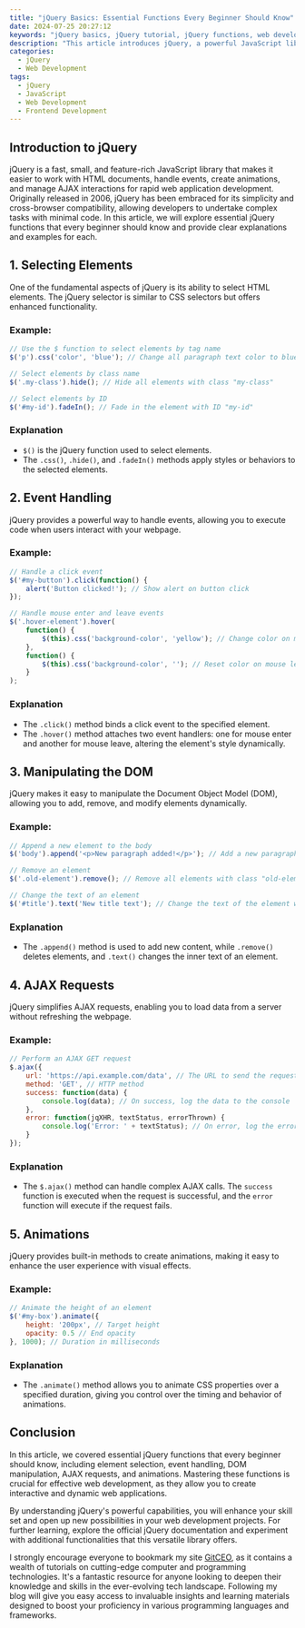 ```yaml
---
title: "jQuery Basics: Essential Functions Every Beginner Should Know"
date: 2024-07-25 20:27:12
keywords: "jQuery basics, jQuery tutorial, jQuery functions, web development, beginners guide to jQuery"
description: "This article introduces jQuery, a powerful JavaScript library that simplifies HTML document traversal and manipulation, event handling, and animation. It covers essential jQuery functions every beginner should know, providing clear examples and explanations for each function. By the end of this guide, you'll be equipped with the fundamental jQuery skills necessary for effective web development. This comprehensive resource not only highlights the key functionalities of jQuery but also encourages further exploration of its vast capabilities, making it an indispensable tool for anyone looking to enhance their web development skills."
categories:
  - jQuery
  - Web Development
tags:
  - jQuery
  - JavaScript
  - Web Development
  - Frontend Development
---
```


## Introduction to jQuery

jQuery is a fast, small, and feature-rich JavaScript library that makes it easier to work with HTML documents, handle events, create animations, and manage AJAX interactions for rapid web application development. Originally released in 2006, jQuery has been embraced for its simplicity and cross-browser compatibility, allowing developers to undertake complex tasks with minimal code. In this article, we will explore essential jQuery functions that every beginner should know and provide clear explanations and examples for each. 

<!-- more -->

## 1. Selecting Elements

One of the fundamental aspects of jQuery is its ability to select HTML elements. The jQuery selector is similar to CSS selectors but offers enhanced functionality.

### Example:

```javascript
// Use the $ function to select elements by tag name
$('p').css('color', 'blue'); // Change all paragraph text color to blue

// Select elements by class name
$('.my-class').hide(); // Hide all elements with class "my-class"

// Select elements by ID
$('#my-id').fadeIn(); // Fade in the element with ID "my-id"
```

### Explanation

- `$()` is the jQuery function used to select elements. 
- The `.css()`, `.hide()`, and `.fadeIn()` methods apply styles or behaviors to the selected elements.

## 2. Event Handling

jQuery provides a powerful way to handle events, allowing you to execute code when users interact with your webpage.

### Example:

```javascript
// Handle a click event
$('#my-button').click(function() {
    alert('Button clicked!'); // Show alert on button click
});

// Handle mouse enter and leave events
$('.hover-element').hover(
    function() {
        $(this).css('background-color', 'yellow'); // Change color on mouse enter
    }, 
    function() {
        $(this).css('background-color', ''); // Reset color on mouse leave
    }
);
```

### Explanation

- The `.click()` method binds a click event to the specified element.
- The `.hover()` method attaches two event handlers: one for mouse enter and another for mouse leave, altering the element's style dynamically.

## 3. Manipulating the DOM

jQuery makes it easy to manipulate the Document Object Model (DOM), allowing you to add, remove, and modify elements dynamically.

### Example:

```javascript
// Append a new element to the body
$('body').append('<p>New paragraph added!</p>'); // Add a new paragraph to the body

// Remove an element
$('.old-element').remove(); // Remove all elements with class "old-element"

// Change the text of an element
$('#title').text('New title text'); // Change the text of the element with ID "title"
```

### Explanation

- The `.append()` method is used to add new content, while `.remove()` deletes elements, and `.text()` changes the inner text of an element.

## 4. AJAX Requests

jQuery simplifies AJAX requests, enabling you to load data from a server without refreshing the webpage.

### Example:

```javascript
// Perform an AJAX GET request
$.ajax({
    url: 'https://api.example.com/data', // The URL to send the request to
    method: 'GET', // HTTP method
    success: function(data) {
        console.log(data); // On success, log the data to the console
    },
    error: function(jqXHR, textStatus, errorThrown) {
        console.log('Error: ' + textStatus); // On error, log the error
    }
});
```

### Explanation

- The `$.ajax()` method can handle complex AJAX calls. The `success` function is executed when the request is successful, and the `error` function will execute if the request fails.

## 5. Animations

jQuery provides built-in methods to create animations, making it easy to enhance the user experience with visual effects.

### Example:

```javascript
// Animate the height of an element
$('#my-box').animate({
    height: '200px', // Target height
    opacity: 0.5 // End opacity
}, 1000); // Duration in milliseconds
```

### Explanation

- The `.animate()` method allows you to animate CSS properties over a specified duration, giving you control over the timing and behavior of animations.

## Conclusion

In this article, we covered essential jQuery functions that every beginner should know, including element selection, event handling, DOM manipulation, AJAX requests, and animations. Mastering these functions is crucial for effective web development, as they allow you to create interactive and dynamic web applications. 

By understanding jQuery's powerful capabilities, you will enhance your skill set and open up new possibilities in your web development projects. For further learning, explore the official jQuery documentation and experiment with additional functionalities that this versatile library offers.

I strongly encourage everyone to bookmark my site [GitCEO](https://gitceo.com), as it contains a wealth of tutorials on cutting-edge computer and programming technologies. It's a fantastic resource for anyone looking to deepen their knowledge and skills in the ever-evolving tech landscape. Following my blog will give you easy access to invaluable insights and learning materials designed to boost your proficiency in various programming languages and frameworks.